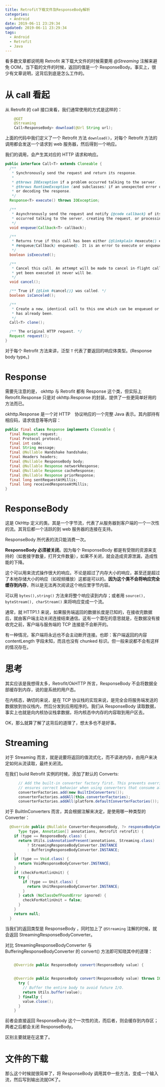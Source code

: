 ```yaml
---
title: Retrofit下载文件及ResponseBody解析
categories:
  - Android
date: 2019-06-11 23:29:34
updated: 2019-06-11 23:29:34
tags: 
  - Android
  - Retrofit
  - Java
---
```

看多数文章都说明用 Retrofit 来下载大文件的时候需要用 *@Streaming* 注解来避免 OOM，当下载的文件的时候，返回的值是一个 ResponseBody。事实上，很少有文章说明，这背后到底是怎么工作的。

<!--more-->

# 从 call 看起

从 Retrofit 的 call 接口来看，我们通常使用的方式是这样的：

```java
    @GET
    @Streaming
    Call<ResponseBody> download(@Url String url);
```
上面的代码中我们定义了一个 Retrofit 方法 `download()`，对每个 Retrofit 方法的调用都会发送一个请求到 web 服务器，然后得到一个响应。

我们的调用，会产生其对应的 HTTP 请求和响应。

```java
public interface Call<T> extends Cloneable {
  /**
   * Synchronously send the request and return its response.
   *
   * @throws IOException if a problem occurred talking to the server.
   * @throws RuntimeException (and subclasses) if an unexpected error occurs creating the request
   * or decoding the response.
   */
  Response<T> execute() throws IOException;

  /**
   * Asynchronously send the request and notify {@code callback} of its response or if an error
   * occurred talking to the server, creating the request, or processing the response.
   */
  void enqueue(Callback<T> callback);

  /**
   * Returns true if this call has been either {@linkplain #execute() executed} or {@linkplain
   * #enqueue(Callback) enqueued}. It is an error to execute or enqueue a call more than once.
   */
  boolean isExecuted();

  /**
   * Cancel this call. An attempt will be made to cancel in-flight calls, and if the call has not
   * yet been executed it never will be.
   */
  void cancel();

  /** True if {@link #cancel()} was called. */
  boolean isCanceled();

  /**
   * Create a new, identical call to this one which can be enqueued or executed even if this call
   * has already been.
   */
  Call<T> clone();

  /** The original HTTP request. */
  Request request();
}
```

对于每个 Retrofit 方法来讲，泛型 `T` 代表了要返回的响应体类型。(Response body type。)

# Response

需要先注意的是， okhttp 与 Retrofit 都有 Response 这个类，但实际上 Retrofit.Response 只是对 okhttp.Response 的封装，提供了一些更简单好用的方法而已。

okhttp.Response 是一个对 HTTP　协议响应的一个完整 Java 表示。其内部持有相应码，请求信息等等内容：

```java
public final class Response implements Closeable {
  final Request request;
  final Protocol protocol;
  final int code;
  final String message;
  final @Nullable Handshake handshake;
  final Headers headers;
  final @Nullable ResponseBody body;
  final @Nullable Response networkResponse;
  final @Nullable Response cacheResponse;
  final @Nullable Response priorResponse;
  final long sentRequestAtMillis;
  final long receivedResponseAtMillis;
}
```
# ResponseBody

这是 OkHttp 定义的类。其是一个字节流，代表了从服务器到客户端的一个一次性的流。其背后都一个活跃的到 web 服务器的连接在支持。

ResponseBody 所代表的流只能消费一次。

**ResponseBody 必须被关闭**。因为每个 ResponseBody 都是有受限的资源来支持的（如套接字数量，打开文件数量），如果不关闭，就会造成资源泄漏，造成性能的下降。

这个可以用来流式操作很大的响应。不论是超过了内存大小的响应，甚至还是超过了本地存储大小的响应（如视频播放）这都是可以的。**因为这个类不会将响应完全缓存到内存**，所以是无法再次阅读这个响应里字节内容。

可以用 `bytes(),string()` 方法来将整个响应读到内存；或者用 `source(), byteStream(), charStream()` 来将响应变成一个流。

通常，就 HTTP1.1 来说，如果服务端返回的数据长度是已知的，在接收完数据后，就由客户端主动关闭连接结束通信。这有一个潜在的意思就是，在数据没有接收完之前，客户端与服务端的 TCP 连接是不会断开的。

有一种情况，客户端将永远也不会主动断开连接。也即：客户端返回的内容 contentLength 字段未知，而且也没有 chunked 标识。但一般来说都不会有这样的情况存在。

# 思考

其实应该是我想得太多，Retrofit/OkHTTP 所言，ResponseBody 不会将数据全部缓存到内存，说的是系统的用户态。

在内核态，确切的来说，是在 TCP 协议栈的实现来说，是完全会将服务端发送的数据放到协议栈内，然后分发到应用程序的。我们从 ResponseBody 读取数据，事实上也就是向内核协议栈拿数据，将内核态中内存的内容取到用户区去。

OK，那么就算了解了这背后的道理了，想太多也不是好事。

# Streaming

对于 Streaming 而言，就是说要将返回的值流式化，而不读进内存，由用户来决定如何从流读取，最终关闭流。

在我们 build  Retrofit 实例的时候，添加了默认的 Converts:

```java
      // Add the built-in converter factory first. This prevents overriding its behavior but also
      // ensures correct behavior when using converters that consume all types.
      converterFactories.add(new BuiltInConverters());
      converterFactories.addAll(this.converterFactories);
      converterFactories.addAll(platform.defaultConverterFactories());
```

对于 BuiltInConverters 而言，其会根据注解来决定，是使用哪一种类型的 Converter：

```java
  @Override public @Nullable Converter<ResponseBody, ?> responseBodyConverter(
      Type type, Annotation[] annotations, Retrofit retrofit) {
    if (type == ResponseBody.class) {
      return Utils.isAnnotationPresent(annotations, Streaming.class)
          ? StreamingResponseBodyConverter.INSTANCE
          : BufferingResponseBodyConverter.INSTANCE;
    }
    if (type == Void.class) {
      return VoidResponseBodyConverter.INSTANCE;
    }
    if (checkForKotlinUnit) {
      try {
        if (type == Unit.class) {
          return UnitResponseBodyConverter.INSTANCE;
        }
      } catch (NoClassDefFoundError ignored) {
        checkForKotlinUnit = false;
      }
    }
    return null;
  }
```

当我们的返回类型是 ResponseBody ，同时加上了 `@Streaming` 注解的时候，就会返回 StreamingResponseBodyConverter。

对比  StreamingResponseBodyConverter 与 BufferingResponseBodyConverter 的 convert() 方法即可知晓其中的道理：

```java

    @Override public ResponseBody convert(ResponseBody value) {
      
      
    @Override public ResponseBody convert(ResponseBody value) throws IOException {
      try {
        // Buffer the entire body to avoid future I/O.
        return Utils.buffer(value);
      } finally {
        value.close();
      }
    }
```
前者会直接返回 ResponseBody 这个一次性的流，而后者，则会缓存到内存区；两者之后都会关闭 ResponseBody。

区别主要就是在这里了。

# 文件的下载

那么这个时候就很简单了，将 ResponseBody 调用其中一些方法，变成一个输入流，然后写到输出流就OK了。
